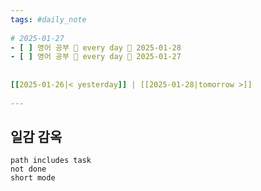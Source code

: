 ```yaml
---  
tags: #daily_note  
  
# 2025-01-27  
- [ ] 영어 공부 🔁 every day 🛫 2025-01-28
- [ ] 영어 공부 🔁 every day 🛫 2025-01-27
  
  
[[2025-01-26|< yesterday]] | [[2025-01-28|tomorrow >]]  
  
---  
```

## 일감 감옥  
```tasks  
path includes task  
not done  
short mode  
```
